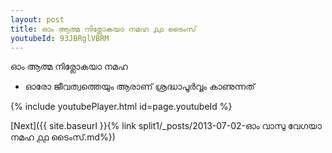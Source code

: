 ```yaml
---
layout: post
title: ഓം ആത്മ നിര്ലോകയാ നമഹ ൧൧ ടൈംസ്
youtubeId: 93JBRglVBRM
---
```

 
 
 ഓം ആത്മ നിര്ലോകയാ നമഹ 
 
 -  ഓരോ ജീവത്വത്തെയും ആരാണ് ശ്രദ്ധാപൂർവ്വം കാണുന്നത് 
 
  
 
  
 
 
 
 
 
 


{% include youtubePlayer.html id=page.youtubeId %}
 
[Next]({{ site.baseurl }}{% link  split1/_posts/2013-07-02-ഓം വാസു വേഗയാ നമഹ ൧൧ ടൈംസ്.md%})
 
